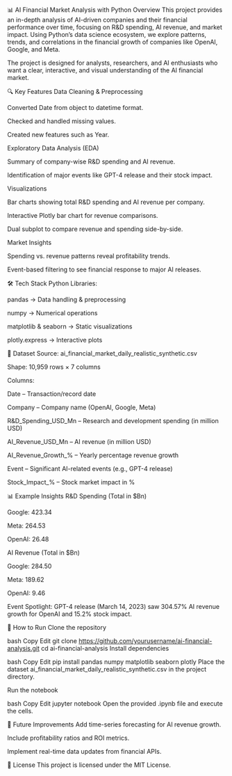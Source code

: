📊 AI Financial Market Analysis with Python
Overview
This project provides an in-depth analysis of AI-driven companies and their financial performance over time, focusing on R&D spending, AI revenue, and market impact. Using Python’s data science ecosystem, we explore patterns, trends, and correlations in the financial growth of companies like OpenAI, Google, and Meta.

The project is designed for analysts, researchers, and AI enthusiasts who want a clear, interactive, and visual understanding of the AI financial market.

🔍 Key Features
Data Cleaning & Preprocessing

Converted Date from object to datetime format.

Checked and handled missing values.

Created new features such as Year.

Exploratory Data Analysis (EDA)

Summary of company-wise R&D spending and AI revenue.

Identification of major events like GPT-4 release and their stock impact.

Visualizations

Bar charts showing total R&D spending and AI revenue per company.

Interactive Plotly bar chart for revenue comparisons.

Dual subplot to compare revenue and spending side-by-side.

Market Insights

Spending vs. revenue patterns reveal profitability trends.

Event-based filtering to see financial response to major AI releases.

🛠️ Tech Stack
Python Libraries:

pandas → Data handling & preprocessing

numpy → Numerical operations

matplotlib & seaborn → Static visualizations

plotly.express → Interactive plots

📂 Dataset
Source: ai_financial_market_daily_realistic_synthetic.csv

Shape: 10,959 rows × 7 columns

Columns:

Date – Transaction/record date

Company – Company name (OpenAI, Google, Meta)

R&D_Spending_USD_Mn – Research and development spending (in million USD)

AI_Revenue_USD_Mn – AI revenue (in million USD)

AI_Revenue_Growth_% – Yearly percentage revenue growth

Event – Significant AI-related events (e.g., GPT-4 release)

Stock_Impact_% – Stock market impact in %

📊 Example Insights
R&D Spending (Total in $Bn)

Google: 423.34

Meta: 264.53

OpenAI: 26.48

AI Revenue (Total in $Bn)

Google: 284.50

Meta: 189.62

OpenAI: 9.46

Event Spotlight: GPT-4 release (March 14, 2023) saw 304.57% AI revenue growth for OpenAI and 15.2% stock impact.

🚀 How to Run
Clone the repository

bash
Copy
Edit
git clone https://github.com/yourusername/ai-financial-analysis.git
cd ai-financial-analysis
Install dependencies

bash
Copy
Edit
pip install pandas numpy matplotlib seaborn plotly
Place the dataset ai_financial_market_daily_realistic_synthetic.csv in the project directory.

Run the notebook

bash
Copy
Edit
jupyter notebook
Open the provided .ipynb file and execute the cells.

📌 Future Improvements
Add time-series forecasting for AI revenue growth.

Include profitability ratios and ROI metrics.

Implement real-time data updates from financial APIs.

📜 License
This project is licensed under the MIT License.